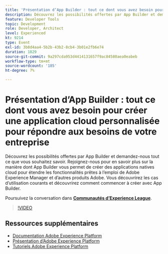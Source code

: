 ```yaml
---
title: 'Présentation d’App Builder : tout ce dont vous avez besoin pour créer une application cloud personnalisée pour répondre aux besoins de votre entreprise'
description: Découvrez les possibilités offertes par App Builder et demandez-nous tout ce que vous souhaitez savoir. Rejoignez-nous pour en savoir plus sur la manière dont App Builder vous permet de créer des applications natives cloud pour étendre les fonctionnalités prêtes à l’emploi de Adobe Experience Manager et d’autres produits Adobe. Vous découvrirez les cas d’utilisation courants et découvrirez comment commencer à créer avec App Builder.
feature: Developer Tools
topic: Development
role: Developer, Architect
level: Experienced
kt: 9214
type: Event
exl-id: 3b8d4aa4-5b2b-43b2-8cb4-3b01e2fb6e74
duration: 1829
source-git-commit: 9a297cda953d4414131657f9ac84580aea0eabeb
workflow-type: tm+mt
source-wordcount: '185'
ht-degree: 7%

---
```


# Présentation d’App Builder : tout ce dont vous avez besoin pour créer une application cloud personnalisée pour répondre aux besoins de votre entreprise

Découvrez les possibilités offertes par App Builder et demandez-nous tout ce que vous souhaitez savoir. Rejoignez-nous pour en savoir plus sur la manière dont App Builder vous permet de créer des applications natives cloud pour étendre les fonctionnalités prêtes à l’emploi de Adobe Experience Manager et d’autres produits Adobe. Vous découvrirez les cas d’utilisation courants et découvrirez comment commencer à créer avec App Builder.

Poursuivez la conversation dans **[Communautés d’Experience League](https://adobe.ly/3AYeJlv)**.

>[!VIDEO](https://video.tv.adobe.com/v/337767/?quality=12&learn=on&hidetitle=true)

## Ressources supplémentaires

- [Documentation Adobe Experience Platform](https://experienceleague.adobe.com/docs/experience-platform.html?lang=fr)
- [Présentation d’Adobe Experience Platform](https://experienceleague.adobe.com/docs/experience-platform/landing/home.html?lang=fr)
- [Tutoriels Adobe Experience Platform](https://experienceleague.adobe.com/docs/platform-learn/tutorials/overview.html?lang=fr)
